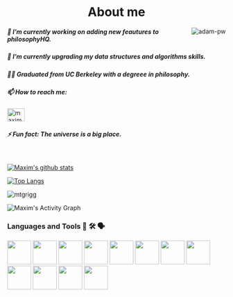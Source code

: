 
<h1 align="center">About me</h1>

<p><img align="right" src="https://github.com/Adam-pw/Adam-pw/blob/main/animation_500_kxa883sd.gif" alt="adam-pw" /></p>


##### 🔭 I’m currently working on adding new feautures to philosophyHQ.
##### 🌱 I’m currently upgrading my data structures and algorithms skills.
##### 🧙‍♂️ Graduated from UC Berkeley with a degreee in philosophy.
##### 📫 How to reach me:
<a href="https://www.linkedin.com/in/maxim-grigg-42a4451a9/" target="blank"><img align="center"
      src="https://raw.githubusercontent.com/rahuldkjain/github-profile-readme-generator/master/src/images/icons/Social/linked-in-alt.svg"
      alt="maximGrigg" height="30" width="40" /></a>
##### ⚡ Fun fact: The universe is a big place.



  
<br>

[![Maxim's github stats](https://github-readme-stats.vercel.app/api?username=mtgrigg&theme=github_dark&show_icons=true)](https://github.com/mtgrigg/github-readme-stats)

[![Top Langs](https://github-readme-stats.vercel.app/api/top-langs/?username=mtgrigg&langs_count=8&theme=github_dark&show_icons=true)](https://github.com/mtgrigg/github-readme-stats)



<p><img align="left" src="https://github-readme-streak-stats.herokuapp.com/?user=mtgrigg&theme=blue-green" alt="mtgrigg" /></p>


</br>

![Maxim's Activity Graph](https://activity-graph.herokuapp.com/graph?username=mtgrigg&custom_title=Maxim's%20Contribution%20Graph&theme=react-dark)

<!-- [![Top Langs](https://github-readme-stats.vercel.app/api/top-langs/?username=anuraghazra&layout=compact&theme=vision-friendly-dark&show_icons=true)](https://github.com/mtgrigg/github-readme-stats) -->





<h3 align="left">Languages and Tools 🔬 🛠 🗣 </h3>
<p align="left"> 
 <img src="https://img.shields.io/badge/Python-3776AB?style=for-the-badge&logo=python&logoColor=white" height="55">
 <img src="https://img.shields.io/badge/HTML5-E34F26?style=for-the-badge&logo=html5&logoColor=white" height="55">
 <img src="https://img.shields.io/badge/CSS3-1572B6?style=for-the-badge&logo=css3&logoColor=white" height="55">
 <img src="https://img.shields.io/badge/JavaScript-F7DF1E?style=for-the-badge&logo=javascript&logoColor=black" height="55">
 <img src="https://img.shields.io/badge/Node.js-43853D?style=for-the-badge&logo=node.js&logoColor=white" height="55">
  <img src="https://img.shields.io/badge/Express.js-404D59?style=for-the-badge" height="55">
  <img src="https://img.shields.io/badge/React-20232A?style=for-the-badge&logo=react&logoColor=61DAFB" height="55">
  <img src="https://img.shields.io/badge/Redux-593D88?style=for-the-badge&logo=redux&logoColor=white" height="55">
 <img src="https://img.shields.io/badge/React_Router-CA4245?style=for-the-badge&logo=react-router&logoColor=white" height="55">
  <img src="https://img.shields.io/badge/Flask-000000?style=for-the-badge&logo=flask&logoColor=white" height="55">
  <img src="https://img.shields.io/badge/PostgreSQL-316192?style=for-the-badge&logo=postgresql&logoColor=white" height="55">
  <img src="https://img.shields.io/badge/Heroku-430098?style=for-the-badge&logo=heroku&logoColor=white" height="55">
       
      
    
